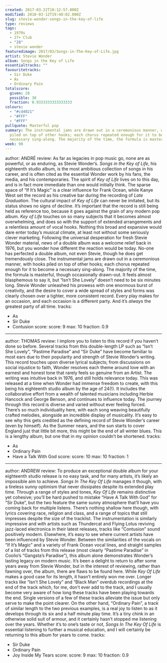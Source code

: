 ```yaml
---
created: 2017-03-22T18:12:57.000Z
modified: 2018-03-12T19:40:02.000Z
slug: stevie-wonder-songs-in-the-key-of-life
type: reviews
tags:
  - 1970s
  - 27+ Club
  - "28"
  - stevie wonder
featuredimage: 2017/03/Songs-in-The-Key-of-Life.jpg
artist: Stevie Wonder
album: Songs in the Key of Life
essentialtracks: ""
favouritetracks:
  - Sir Duke
  - As
  - Ordinary Pain
totalscore:
  given: 28
  possible: 30
  fraction: 0.9333333333333333
colours:
  - "#cd4021"
  - "#FFF"
  - "#FFF"
pullquote: Masterful pop
summary: The instrumental jams are drawn out in a ceremonious manner, with hooks
  piled on top of other hooks; each chorus repeated enough for it to become a
  necessary sing-along. The majority of the time, the formula is masterful.
week: 90
---
```

author: ANDRÉ
review: As far as legacies in pop music go, none are as powerful, or as
  enduring, as Stevie Wonder’s. *Songs in the Key of Life*, his eighteenth
  studio album, is the most ambitious collection of songs in his career, and is
  often cited as the essential Wonder work by his fans, the media, and his
  contemporaries. The spirit of *Key of Life* lives on to this day, and is in
  fact more immediate than one would initially think. The sparse space of “If
  It’s Magic” is a clear influence for Frank Ocean, while Kanye West set the
  record as his creative bar during the recording of *Late Graduation*. The
  cultural impact of *Key of Life* can never be imitated, but its status shows
  no signs of decline. It’s important that the record is still being held as
  reference too, because it goes against the grain of any modern pop album. *Key
  of Life* touches on so many subjects that it becomes almost overwhelming, and
  does so with the support of extended arrangements and a relentless amount of
  vocal hooks. Nothing this broad and expansive would dare enter today’s musical
  climate, at least not without some seriously clever marketing. Following the
  universal desperation for fresh Stevie Wonder material, news of a double album
  was a welcome relief back in 1976, but you wonder how different the reaction
  would be today. No-one has perfected a double album, not even Stevie, though
  he does get tremendously close. The instrumental jams are drawn out in a
  ceremonious manner, with hooks piled on top of other hooks; each chorus
  repeated enough for it to become a necessary sing-along. The majority of the
  time, the formula is masterful, though occasionally drawn-out. It feels almost
  blasphemous to say it, but “Isn’t She Lovely” doesn’t need to be six minutes
  long. Stevie Wonder unleashed his prowess with one enormous burst of
  creativity, and the desire to cover a wide spread of styles and forms was
  clearly chosen over a tighter, more consistent record. Every play makes for an
  occasion, and each occasion is a different party. And it’s *always* the
  greatest party of all time.
tracks:
  - As
  - ­Sir Duke
  - ­Contusion
score:
  score: 9
  max: 10
  fraction: 0.9
---
author: THOMAS
review: I implore you to listen to this record if you haven’t done so before.
  Several tracks from this double-length LP such as “Isn’t She Lovely”, “Pastime
  Paradise” and “Sir Duke” have become familiar to most ears due to their
  popularity and strength of Stevie Wonder’s writing. This record touches upon
  diverse lyrical subjects; from discussions on social injustice to faith,
  Wonder resolves each theme around love with an earnest and honest tone that
  rarely feels so genuine from an Artist. The writing was intuitive back in
  1976, and still holds relevance today. This was released at a time when Wonder
  had immense freedom to create, with this being his eighteenth studio album by
  the age of 24(!). It includes the collaborative effort from a wealth of
  talented musicians including Herbie Hancock and George Benson, and continues
  to influence today. The journey through this record is diverse and varied
  without ever feeling forced. There’s so much individuality here, with each
  song weaving beautifully crafted melodies, alongside an incredible display of
  musicality. It’s easy to see why this gets credited as the defining record of
  Stevie Wonder’s career (even by himself). As the Summer nears, and the sun
  starts to cover England just that little bit more, this might be the end of
  all winter blues. This is a lengthy album, but one that in my opinion couldn’t
  be shortened.
tracks:
  - As
  - ­Ordinary Pain
  - ­Have a Talk With God
score:
  score: 10
  max: 10
  fraction: 1
---
author: ANDREW
review: To produce an exceptional double album for your eighteenth studio
  release is no easy task, and for many artists, it’s likely an impossible aim
  to achieve. *Songs In The Key Of Life* manages it though, with a tireless
  sunny optimism that never dissipates despite its extended play time. Through a
  range of styles and tones, *Key Of Life* remains distinctive yet cohesive;
  you’ll be hard pushed to mistake “Have A Talk With God” for “Sir Duke”, but
  the two feature the same sunny atmosphere that’ll have you coming back for
  multiple listens. There’s nothing shallow here though, with lyrics covering
  race, religion and class, and a range of topics that still impresses despite
  the size of the tracklist. The instrumentation is similarly impressive and
  with artists such as Thundercat and Flying Lotus reviving jazz-laced
  electronica in their latest releases, tracks like “Contusion” sound positively
  modern. Elsewhere, it’s easy to see where current artists have been influenced
  by Stevie Wonder. Between the similarities of the vocals on “If It’s Magic”
  and a variety of Frank Ocean vocal lines, and straight samples of a list of
  tracks from this release (most clearly “Pastime Paradise” in Coolio’s
  “Gangsta’s Paradise”), this album alone demonstrates Wonder’s lasting legacy
  on modern music. It’s been a delight to return to after some years away from
  Stevie Wonder, but in the interest of reviewing, rather than fawning over, the
  album, there are flaws to be found here. While *Key Of Life* makes a good case
  for its length, it hasn’t entirely won me over. Longer tracks like “Isn’t She
  Lovely” and “Black Man” overdub recordings at the end of the track which, for
  me, don’t ever add to the track, and I usually become very aware of how long
  these tracks have been playing towards the end. Single versions of a few of
  these tracks alleviate the issue but only serve to make the point clearer. On
  the other hand, “Ordinary Pain”, a track of similar length to the two previous
  examples, is a real joy to listen to as it develops through its six and a half
  minute play time. It’s a tiny chink in an otherwise solid suit of armour, and
  it certainly hasn’t stopped me listening over the years. Whether it’s to one’s
  taste or not, *Songs In The Key Of Life* is essential listening to further a
  musical education, and I will certainly be returning to this album for years
  to come.
tracks:
  - Sir Duke
  - ­Ordinary Pain
  - ­Joy Inside My Tears
score:
  score: 9
  max: 10
  fraction: 0.9
